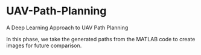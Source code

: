# UAV-Path-Planning
A Deep Learning Approach to UAV Path Planning

In this phase, we take the generated paths from the MATLAB code to create images for future comparison.
